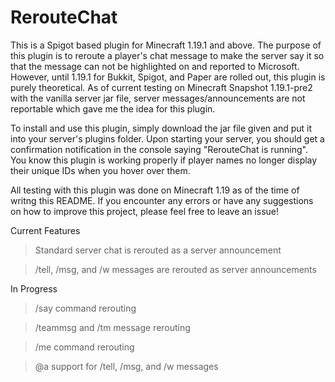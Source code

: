 # RerouteChat
This is a Spigot based plugin for Minecraft 1.19.1 and above. The purpose of this plugin is to reroute a player's chat message to make the server say it so that the message can not be highlighted on and reported to Microsoft. However, until 1.19.1 for Bukkit, Spigot, and Paper are rolled out, this plugin is purely theoretical. As of current testing on Minecraft Snapshot 1.19.1-pre2 with the vanilla server jar file, server messages/announcements are not reportable which gave me the idea for this plugin.

To install and use this plugin, simply download the jar file given and put it into your server's plugins folder. Upon starting your server, you should get a confirmation notification in the console saying "RerouteChat is running". You know this plugin is working properly if player names no longer display their unique IDs when you hover over them.

All testing with this plugin was done on Minecraft 1.19 as of the time of writng this README.
If you encounter any errors or have any suggestions on how to improve this project, please feel free to leave an issue!

Current Features
> Standard server chat is rerouted as a server announcement

> /tell, /msg, and /w messages are rerouted as server announcements

In Progress
> /say command rerouting

> /teammsg and /tm message rerouting

> /me command rerouting

> @a support for /tell, /msg, and /w messages
